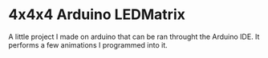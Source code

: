 # 4x4x4 Arduino LEDMatrix
A little project I made on arduino that can be ran throught the Arduino IDE.
It performs a few animations I programmed into it.

